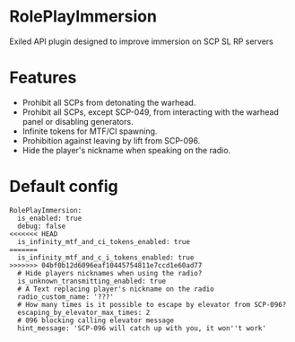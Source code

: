 # RolePlayImmersion
Exiled API plugin designed to improve immersion on SCP SL RP servers

# Features
- Prohibit all SCPs from detonating the warhead.
- Prohibit all SCPs, except SCP-049, from interacting with the warhead panel or disabling generators.
- Infinite tokens for MTF/CI spawning.
- Prohibition against leaving by lift from SCP-096.
- Hide the player's nickname when speaking on the radio.

# Default config
```
RolePlayImmersion:
  is_enabled: true
  debug: false
<<<<<<< HEAD
  is_infinity_mtf_and_ci_tokens_enabled: true
=======
  is_infinity_mtf_and_c_i_tokens_enabled: true
>>>>>>> 04bf0b12d6096eaf10445754811e7ccd1e60ad77
  # Hide players nicknames when using the radio?
  is_unknown_transmitting_enabled: true
  # A Text replacing player's nickname on the radio
  radio_custom_name: '???'
  # How many times is it possible to escape by elevator from SCP-096?
  escaping_by_elevator_max_times: 2
  # 096 blocking calling elevator message
  hint_message: 'SCP-096 will catch up with you, it won''t work'
```

